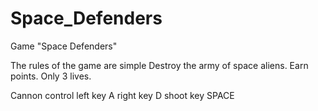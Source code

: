 # Space_Defenders
Game "Space Defenders"

The rules of the game are simple
Destroy the army of space aliens.
Earn points.
Only 3 lives.

Cannon control
left key A 
right key D 
shoot key SPACE
